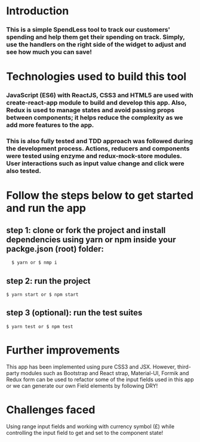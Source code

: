 # Introduction
###  This is a simple **SpendLess** tool to track our customers' spending and help them get their spending on track. Simply, use the handlers on the right side of the widget to adjust and see how much you can save!

# Technologies used to build this tool
### JavaScript (ES6) with ReactJS,  CSS3 and HTML5 are used with create-react-app module to build and develop this app. Also, Redux is used to manage states and avoid passing props between components; it helps reduce the complexity as we add more features to the app. 

### This is also fully tested and TDD approach was followed during the development process. Actions, reducers and components were tested using enzyme and redux-mock-store modules. User interactions such as input value change and click were also tested.  

# Follow the steps below to get started and run the app 

## step 1: clone or fork the project and install dependencies using yarn or npm inside your packge.json (root) folder:
      $ yarn or $ nmp i
## step 2: run the project 
    $ yarn start or $ npm start
## step 3 (optional): run the test suites
    $ yarn test or $ npm test

# Further improvements
This app has been implemented using pure CSS3 and JSX. However, third-party modules such as Bootstrap and React strap, Material-UI, Formik and Redux form can be used to refactor some of the input fields used in this app or we can generate our own Field elements by following DRY! 

# Challenges faced
Using range input fields and working with currency symbol (£) while controlling the input field to get and set to the component state!